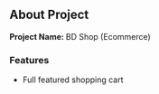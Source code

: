 
<h2>About Project</h2>

<b>Project Name: </b> BD Shop (Ecommerce)

<h3>Features </h3>

<ul>
  <li>Full featured shopping cart </li>
